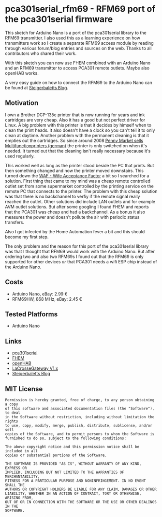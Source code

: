 # pca301serial_rfm69 - RFM69 port of the pca301serial firmware

This sketch for Arduino Nano is a port of the pca301serial library to the RFM69
transmitter. I also used this as a learning experience on how transmitters work
so I create a separate RFM69 access module by reading through various
forum/blog entries and sources on the web. Thanks to all contributors who
shared their work.

With this sketch you can now use FHEM combined with an Arduino Nano and an
RFM69 transmitter to access PCA301 remote outlets. Maybe also openHAB works.

A very easy guide on how to connect the RFM69 to the Arduino Nano can be found
at
[Steigerbaletts Blog](https://steigerbalett.wordpress.com/2015/05/23/jeelink-clone-loten-und-mit-einer-firmware-flashen-fur-lacrosse-sensoren-in-fhem).


## Motivation

I own a Brother DCP-135c printer that is now running for years and ink
cartridges are very cheap. Also it has a good but not perfect driver for Linux.
A big problem with this printer is that it decides by himself when to clean the
print heads. It also doesn't have a clock so you can't tell it to only clean at
daytime. Another problem with the permanent cleaning is that it empties out the
cartridges. So since around 2008
[Penny Market sells Multifunctionprinters (german)](http://www.pcwelt.de/news/Discounter-Penny-verkauft-Multifunktionsgeraet-fuer-57-Euro-225995.html)
the printer is only switched on when it's needed. It turned out that the
cleaning isn't really necessary because it's used regularly.

This worked well as long as the printer stood beside the PC that prints. But
then something changed and now the printer moved downstairs. This turned down
the
[WAF - Wife Acceptance Factor](https://en.wikipedia.org/wiki/Wife_acceptance_factor)
a bit so I searched for a solution. First thing that came to my mind was a
cheap remote controlled outlet set from some supermarket controlled by the
printing service on the remote PC that connects to the printer. The problem
with this cheap solution was that there is no backchannel to verfiy if the
remote signal really reached the outlet. Other solutions did include LAN
outlets and for example AVM outlet solutions. But after some googling I found
FHEM and reports that the PCA301 was cheap and had a backchannel. As a bonus it
also measures the power and doesn't pollute the air with periodic status
transfers.

Also I got infected by the Home Automation fever a bit and this should become
my first step.

The only problem and the reason for this port of the pca301serial library was
that I thought that RFM69 would work with the Arduino Nano. But after ordering
two and also two RFM69s I found out that the RFM69 is only supported for other
devices _or_ that PCA301 needs a wifi ESP chip instead of the Arduino Nano.


## Costs

  * Arduino Nano, eBay: 2.99 €
  * RFM69HW, 868 MHz, eBay: 2.45 €


## Tested Platforms

  * Arduino Nano


## Links

  * [pca301serial](http://fhem.de/commandref.html#PCA301)
  * [FHEM](http://fhem.de)
  * [openHAB](http://www.openhab.org)
  * [LaCrosseGateway V1.x](https://wiki.fhem.de/wiki/LaCrosseGateway_V1.x)
  * [Steigerbaletts Blog](https://steigerbalett.wordpress.com/2015/05/23/jeelink-clone-loten-und-mit-einer-firmware-flashen-fur-lacrosse-sensoren-in-fhem)


## MIT License

    Permission is hereby granted, free of charge, to any person obtaining a copy
    of this software and associated documentation files (the "Software"), to deal
    in the Software without restriction, including without limitation the rights
    to use, copy, modify, merge, publish, distribute, sublicense, and/or sell
    copies of the Software, and to permit persons to whom the Software is
    furnished to do so, subject to the following conditions:
    
    The above copyright notice and this permission notice shall be included in all
    copies or substantial portions of the Software.
    
    THE SOFTWARE IS PROVIDED "AS IS", WITHOUT WARRANTY OF ANY KIND, EXPRESS OR
    IMPLIED, INCLUDING BUT NOT LIMITED TO THE WARRANTIES OF MERCHANTABILITY,
    FITNESS FOR A PARTICULAR PURPOSE AND NONINFRINGEMENT. IN NO EVENT SHALL THE
    AUTHORS OR COPYRIGHT HOLDERS BE LIABLE FOR ANY CLAIM, DAMAGES OR OTHER
    LIABILITY, WHETHER IN AN ACTION OF CONTRACT, TORT OR OTHERWISE, ARISING FROM,
    OUT OF OR IN CONNECTION WITH THE SOFTWARE OR THE USE OR OTHER DEALINGS IN THE
    SOFTWARE.
